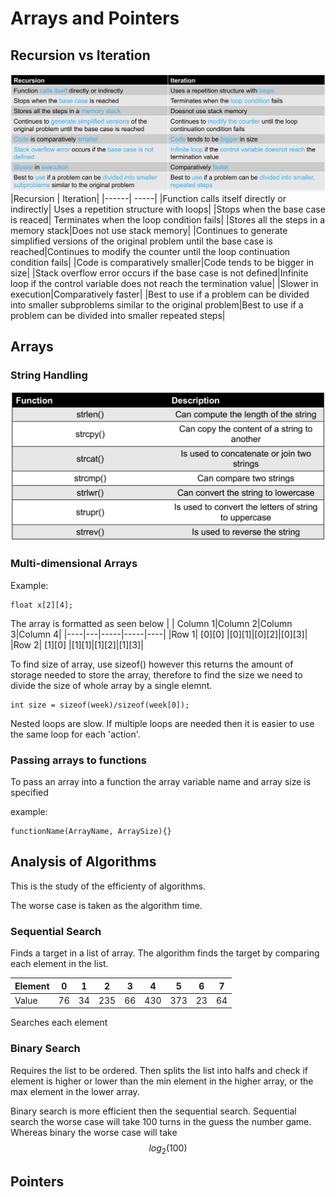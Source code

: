# Arrays and Pointers

## Recursion vs Iteration

![Comparison table between Recursion and Iteration](Comparison_table.png)
|Recursion | Iteration|
|------| -----|
|Function calls itself directly or indirectly| Uses a repetition structure with loops|
|Stops when the base case is reaced| Terminates when the loop condition fails|
|Stores all the steps in a memory stack|Does not use stack memory|
|Continues to generate simplified versions of the original problem until the base case is reached|Continues to modify the counter until the loop continuation condition fails|
|Code is comparatively smaller|Code tends to be bigger in size|
|Stack overflow error occurs if the base case is not defined|Infinite loop if the control variable does not reach the termination value|
|Slower in execution|Comparatively faster|
|Best to use if a problem can be divided into smaller subproblems similar to the original problem|Best to use if a problem can be divided into smaller repeated steps|

## Arrays
### String Handling
![Functions that can operate on Strings](String_Handling.png)
### Multi-dimensional Arrays

Example:
~~~
float x[2][4];
~~~
The array is formatted as seen below
| | Column 1|Column 2|Column 3|Column 4|
|----|---|-----|-----|----|
|Row 1| [0][0] |[0][1]|[0][2]|[0][3]|
|Row 2| [1][0] |[1][1]|[1][2]|[1][3]|

To find size of array, use sizeof() however this returns the amount of storage needed to store the array, therefore to find the size we need to divide the size of whole array by a single elemnt.
~~~
int size = sizeof(week)/sizeof(week[0]);
~~~

Nested loops are slow. If multiple loops are needed then it is easier to use the same loop for each 'action'.

### Passing arrays to functions
To pass an array into a function the array variable name and array size is specified

example:
~~~
functionName(ArrayName, ArraySize){}
~~~

## Analysis of Algorithms

This is the study of the efficienty of algorithms. 

The worse case is taken as the algorithm time.

### Sequential Search

Finds a target in a list of array.
The algorithm finds the target by comparing each element in the list.

|Element| 0| 1| 2| 3| 4| 5| 6| 7|
|--|--|--|--|--|--|--|--|--|
|Value| 76| 34| 235| 66| 430| 373| 23| 64| 120|

Searches each element

### Binary Search
Requires the list to be ordered. Then splits the list into halfs and check if element is higher or lower than the min element in the higher array, or the max element in the lower array.

Binary search is more efficient then the sequential search. Sequential search the worse case will take 100 turns in the guess the number game.
Whereas binary the worse case will take 
$$log_2(100)$$

## Pointers
